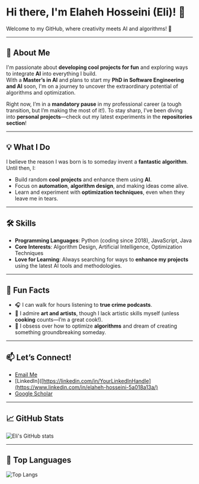 # Hi there, I'm Elaheh Hosseini (Eli)! 👋  
Welcome to my GitHub, where creativity meets AI and algorithms! 🚀

---

## 🌟 About Me
I'm passionate about **developing cool projects for fun** and exploring ways to integrate **AI** into everything I build.  
With a **Master’s in AI** and plans to start my **PhD in Software Engineering and AI** soon, I'm on a journey to uncover the extraordinary potential of algorithms and optimization.

Right now, I’m in a **mandatory pause** in my professional career (a tough transition, but I’m making the most of it!). To stay sharp, I’ve been diving into **personal projects**—check out my latest experiments in the **repositories section**!  

---

## 💡 What I Do
I believe the reason I was born is to someday invent a **fantastic algorithm**. Until then, I:
- Build random **cool projects** and enhance them using **AI**.  
- Focus on **automation**, **algorithm design**, and making ideas come alive.  
- Learn and experiment with **optimization techniques**, even when they leave me in tears.  

---

## 🛠️ Skills
- **Programming Languages**: Python (coding since 2018), JavaScript, Java  
- **Core Interests**: Algorithm Design, Artificial Intelligence, Optimization Techniques  
- **Love for Learning**: Always searching for ways to **enhance my projects** using the latest AI tools and methodologies.  

---

## 🌱 Fun Facts
- 🎧 I can walk for hours listening to **true crime podcasts**.  
- 🎨 I admire **art and artists**, though I lack artistic skills myself (unless **cooking** counts—I’m a great cook!).  
- 🧠 I obsess over how to optimize **algorithms** and dream of creating something groundbreaking someday.  

---

## 📫 Let’s Connect!
- [Email Me](mailto:elahe.s.hs98@gmail.com)  
- [LinkedIn]([https://linkedin.com/in/YourLinkedInHandle](https://www.linkedin.com/in/elaheh-hosseini-5a018a13a/)  
- [Google Scholar]([https://yourwebsite.com](https://scholar.google.com/citations?user=e_HZ8PQAAAAJ&hl=en))  

---

## 📈 GitHub Stats
![Eli's GitHub stats](https://github-readme-stats.vercel.app/api?username=elahe-hosseini98&show_icons=true&theme=radical)

---

## 🚀 Top Languages
![Top Langs](https://github-readme-stats.vercel.app/api/top-langs/?username=elahe-hosseini98&layout=compact&theme=radical)
